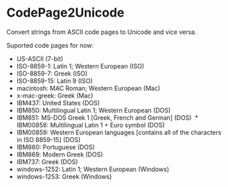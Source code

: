 ﻿# CodePage2Unicode
Convert strings from ASCII code pages to Unicode and vice versa.

Suported code pages for now:
  * US-ASCII (7-bit)
  * ISO-8859-1: Latin 1; Western European (ISO)
  * ISO-8859-7: Greek (ISO)
  * ISO-8859-15: Latin 9 (ISO)
  * macintosh: MAC Roman; Western European (Mac)
  * x-mac-greek: Greek (Mac)
  * IBM437: United States (DOS)
  * IBM850: Multilingual Latin 1; Western European (DOS)
  * IBM851: MS-DOS Greek 1 [Greek, French and German] (DOS)
  * IBM00858: Multilingual Latin 1 \+ Euro symbol (DOS)
  * IBM00859: Western European languages [contains all of the characters in ISO 8859-15] (DOS)
  * IBM860: Portuguese (DOS)
  * IBM869: Modern Greek (DOS)
  * IBM737: Greek (DOS)
  * windows-1252: Latin 1; Western European (Windows)
  * windows-1253: Greek (Windows)
